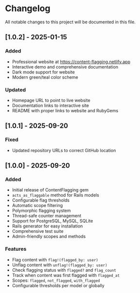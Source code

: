 # Changelog

All notable changes to this project will be documented in this file.

## [1.0.2] - 2025-01-15

### Added
- Professional website at https://content-flagging.netlify.app
- Interactive demo and comprehensive documentation
- Dark mode support for website
- Modern green/teal color scheme

### Updated
- Homepage URL to point to live website
- Documentation links to interactive site
- README with proper links to website and RubyGems

## [1.0.1] - 2025-09-20

### Fixed
- Updated repository URLs to correct GitHub location

## [1.0.0] - 2025-09-20

### Added
- Initial release of ContentFlagging gem
- `acts_as_flaggable` method for Rails models
- Configurable flag thresholds
- Automatic scope filtering
- Polymorphic flagging system
- Thread-safe counter management
- Support for PostgreSQL, MySQL, SQLite
- Rails generator for easy installation
- Comprehensive test suite
- Admin-friendly scopes and methods

### Features
- Flag content with `flag!(flagged_by: user)`
- Unflag content with `unflag!(flagged_by: user)`
- Check flagging status with `flagged?` and `flag_count`
- Track when content was first flagged with `flagged_at`
- Scopes: `flagged`, `not_flagged`, `with_flagged`
- Configurable thresholds per model or globally